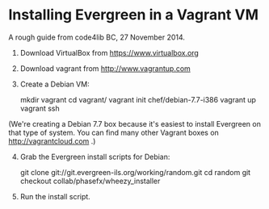 Installing Evergreen in a Vagrant VM
====================================

A rough guide from code4lib BC, 27 November 2014.

1. Download VirtualBox from https://www.virtualbox.org

2. Download vagrant from http://www.vagrantup.com

3. Create a Debian VM:

    mkdir vagrant
    cd vagrant/
    vagrant init chef/debian-7.7-i386
    vagrant up
    vagrant ssh

(We're creating a Debian 7.7 box because it's easiest to install
Evergreen on that type of system.  You can find many other Vagrant boxes
on http://vagrantcloud.com .)

4. Grab the Evergreen install scripts for Debian:

    git clone git://git.evergreen-ils.org/working/random.git
    cd random
    git checkout collab/phasefx/wheezy_installer

5. Run the install script.

